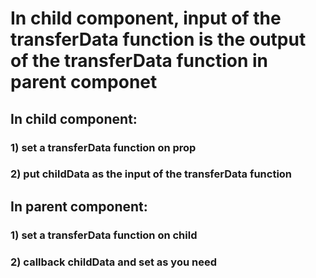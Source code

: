# In child component, input of the transferData function is the output of the transferData function in parent componet

## In child component:

### 1) set a transferData function on prop

### 2) put childData as the input of the transferData function


## In parent component:
### 1) set a transferData function on child
### 2) callback childData and set as you need
